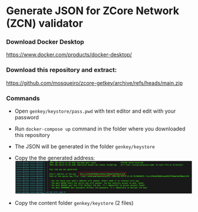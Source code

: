 # Generate JSON for ZCore Network (ZCN) validator

### Download Docker Desktop
https://www.docker.com/products/docker-desktop/

### Download this repository and extract:
https://github.com/mosqueiro/zcore-getkey/archive/refs/heads/main.zip

### Commands
- Open ```genkey/keystore/pass.pwd``` with text editor and edit with your password

- Run ```docker-compose up``` command in the folder where you downloaded this repository

- The JSON will be generated in the folder ```genkey/keystore```

- Copy the the generated address:
![address](https://github.com/mosqueiro/zcore-getkey/raw/main/images/address.png)

- Copy the content folder ```genkey/keystore``` (2 files)